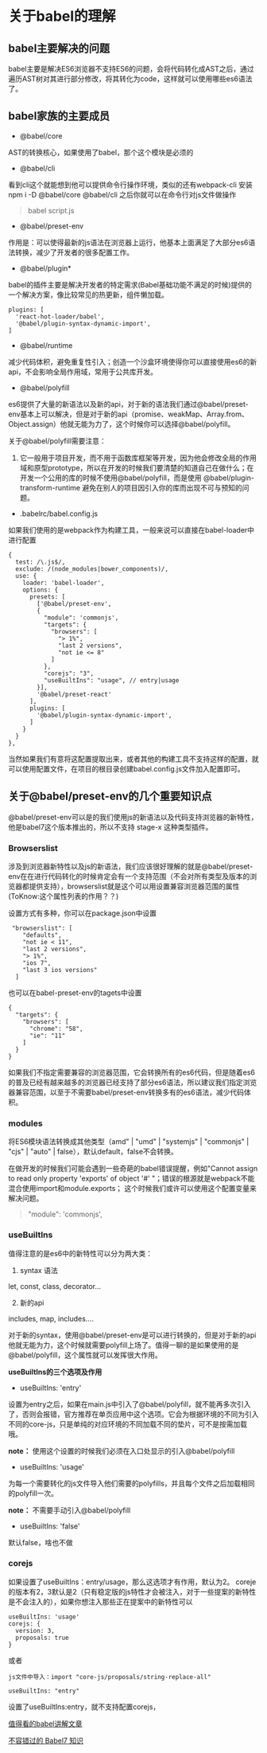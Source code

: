 # 关于babel的理解

## babel主要解决的问题

babel主要是解决ES6浏览器不支持ES6的问题，会将代码转化成AST之后，通过遍历AST树对其进行部分修改，将其转化为code，这样就可以使用哪些es6语法了。

## babel家族的主要成员

- @babel/core

AST的转换核心，如果使用了babel，那个这个模块是必须的

- @babel/cli 

看到cli这个就能想到他可以提供命令行操作环境，类似的还有webpack-cli
安装 npm i -D @babel/core @babel/cli 之后你就可以在命令行对js文件做操作
> babel script.js

- @babel/preset-env

作用是：可以使得最新的js语法在浏览器上运行，他基本上面满足了大部分es6语法转换，减少了开发者的很多配置工作。

- @babel/plugin*

babel的插件主要是解决开发者的特定需求(Babel基础功能不满足的时候)提供的一个解决方案，像比较常见的热更新，组件懒加载。
```
plugins: [
  'react-hot-loader/babel',
  '@babel/plugin-syntax-dynamic-import',
]
```

- @babel/runtime

减少代码体积，避免重复性引入；创造一个沙盒环境使得你可以直接使用es6的新api，不会影响全局作用域，常用于公共库开发。


- @babel/polyfill

es6提供了大量的新语法以及新的api，对于新的语法我们通过@babel/preset-env基本上可以解决，但是对于新的api（promise、weakMap、Array.from、Object.assign）他就无能为力了，这个时候你可以选择@babel/polyfill。

关于@babel/polyfill需要注意：

1. 它一般用于项目开发，而不用于函数库框架等开发，因为他会修改全局的作用域和原型prototype，所以在开发的时候我们要清楚的知道自己在做什么；在开发一个公用的库的时候不使用@babel/polyfill，而是使用 @babel/plugin-transform-runtime
避免在别人的项目因引入你的库而出现不可与预知的问题。

- .babelrc/babel.config.js

如果我们使用的是webpack作为构建工具，一般来说可以直接在babel-loader中进行配置
```
{
  test: /\.js$/,
  exclude: /(node_modules|bower_components)/,
  use: {
    loader: 'babel-loader',
    options: {
      presets: [
        ['@babel/preset-env', 
        {
          "module": 'commonjs',
          "targets": {
            "browsers": [
              "> 1%",
              "last 2 versions",
              "not ie <= 8"
            ]
          },
          "corejs": "3",
          "useBuiltIns": "usage", // entry|usage
        }], 
        '@babel/preset-react'
      ],
      plugins: [
        '@babel/plugin-syntax-dynamic-import',
      ]
    }
  }
},
```
当然如果我们有意将这配置提取出来，或者其他的构建工具不支持这样的配置，就可以使用配置文件，在项目的根目录创建babel.config.js文件加入配置即可。

## 关于@babel/preset-env的几个重要知识点

@babel/preset-env可以是的我们使用js的新语法以及代码支持浏览器的新特性，他是babel7这个版本推出的，所以不支持 stage-x 这种类型插件。

### Browserslist

涉及到浏览器新特性以及js的新语法，我们应该很好理解的就是@babel/preset-env在在进行代码转化的时候肯定会有一个支持范围（不会对所有类型及版本的浏览器都提供支持），browserslist就是这个可以用设置兼容浏览器范围的属性(ToKnow:这个属性列表的作用？？)

设置方式有多种，你可以在package.json中设置
```
 "browserslist": [
    "defaults",
    "not ie < 11",
    "last 2 versions",
    "> 1%",
    "ios 7",
    "last 3 ios versions"
  ]
```
也可以在babel-preset-env的tagets中设置
```
{
  "targets": {
    "browsers": [
      "chrome": "58",
      "ie": "11"
    ]
  }
}
```
如果我们不指定需要兼容的浏览器范围，它会转换所有的es6代码，但是随着es6的普及已经有越来越多的浏览器已经支持了部分es6语法，所以建议我们指定浏览器兼容范围，以至于不需要babel/preset-env转换多有的es6语法，减少代码体积。

### modules

将ES6模块语法转换成其他类型（amd" | "umd" | "systemjs" | "commonjs" | "cjs" | "auto" | false），默认default，false不会转换。

在做开发的时候我们可能会遇到一些奇葩的babel错误提醒，例如"Cannot assign to read only property 'exports' of object '#<Object>' "；错误的根源就是webpack不能混合使用import和module.exports；
这个时候我们或许可以使用这个配置变量来解决问题。

> "module": 'commonjs',

### useBuiltIns

值得注意的是es6中的新特性可以分为两大类：

1. syntax 语法
  
  let, const, class, decorator...

2. 新的api

  includes, map, includes....

对于新的syntax，使用@babel/preset-env是可以进行转换的，但是对于新的api他就无能为力，这个时候就需要polyfill上场了。值得一聊的是如果使用的是@babel/polyfill，这个属性就可以发挥很大作用。

**useBuiltIns的三个选项及作用**

- useBuiltIns: 'entry'

设置为entry之后，如果在main.js中引入了@babel/polyfill，就不能再多次引入了，否则会报错，官方推荐在单页应用中这个选项。它会为根据环境的不同为引入不同的core-js，只是单纯的对应环境的不同加载不同的垫片，可不是按需加载哦。

**note：** 使用这个设置的时候我们必须在入口处显示的引入@babel/polyfill

- useBuiltIns: 'usage'

为每一个需要转化的js文件导入他们需要的polyfills，并且每个文件之后加载相同的polyfill一次。

**note：** 不需要手动引入@babel/polyfill

- useBuiltIns: 'false'

默认false，啥也不做

### corejs

如果设置了useBuiltIns：entry/usage，那么这选项才有作用，默认为2。
coreje的版本有2，3默认是2（只有稳定版的js特性才会被注入，对于一些提案的新特性是不会注入的），如果你想注入那些正在提案中的新特性可以
```
useBuiltIns: 'usage'
corejs: { 
  version: 3, 
  proposals: true
}
```
或者
```
js文件中导入：import "core-js/proposals/string-replace-all"

useBuiltIns: "entry"
```
设置了useBuiltIns:entry，就不支持配置corejs，


[值得看的babel讲解文章](<https://zhuanlan.zhihu.com/p/58624930>)

[不容错过的 Babel7 知识](<https://juejin.im/post/5ddff3abe51d4502d56bd143#heading-8>)